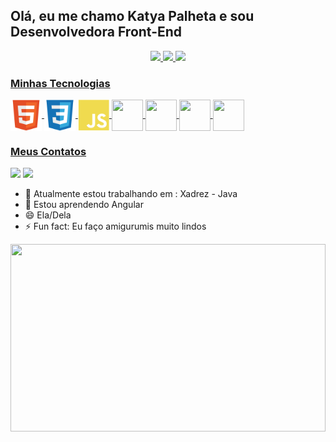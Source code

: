 ## Olá, eu me chamo Katya Palheta e sou Desenvolvedora Front-End

<div align="center">
  <a href="https://github.com/KatyaPalheta">
  <section>
  <img height="160em" src="https://github-readme-stats.vercel.app/api?username=KatyaPalheta&show_icons=true&theme=react&include_all_commits=true&count_private=true"/>
  <img height="160em" src="https://github-readme-stats.vercel.app/api/top-langs/?username=KatyaPalheta&layout=compact&langs_count=7&theme=react"/>
  <img height='160em' src='https://github-readme-streak-stats.herokuapp.com?user=KatyaPalheta&theme=react&date_format=j%20M%5B%20Y%5D&fire=DD0000&ring=52DD81&dates=52DD81&stroke=ABCFDD' />
  </section>
</div>

### Minhas Tecnologias

<section>
  <img align="center"  height="50" width="50" src="https://raw.githubusercontent.com/devicons/devicon/master/icons/html5/html5-original.svg"/>
  <img align="center"  height="50" width="50" src="https://raw.githubusercontent.com/devicons/devicon/master/icons/css3/css3-original.svg"/>
  <img align="center"  height="50" width="50" src="https://raw.githubusercontent.com/devicons/devicon/master/icons/javascript/javascript-plain.svg"/>
  <img align="center"  height="50" width="50" src="https://cdn.jsdelivr.net/gh/devicons/devicon/icons/git/git-original.svg" />
  <img align="center"  height="50" width="50" src="https://cdn.jsdelivr.net/gh/devicons/devicon/icons/sass/sass-original.svg" />
  <img align="center"  height="50" width="50" src="https://user-images.githubusercontent.com/108142878/188039955-d02f0029-b2d6-4101-85d3-25a28baae374.png"/>
  <img align="center"  height="50" width="50" src="https://cdn.jsdelivr.net/gh/devicons/devicon/icons/java/java-original-wordmark.svg"/>

### Meus Contatos

  <a href="mailto:katyasylene@yahoo.com.br"><img src="https://img.shields.io/badge/Gmail-D14836?style=for-the-badge&logo=gmail&logoColor=white" target="_blank"></a>
  <a href="https://www.linkedin.com/in/katyapalheta/" target="_blank"><img src="https://img.shields.io/badge/-LinkedIn-%230077B5?style=for-the-badge&logo=linkedin&logoColor=white" target="_blank"></a>

- 🔭 Atualmente estou trabalhando em : Xadrez - Java
- 🌱 Estou aprendendo Angular
- 😄 Ela/Dela
- ⚡ Fun fact: Eu faço amigurumis muito lindos 
<img height="300" width="100%" src="https://user-images.githubusercontent.com/109077065/195484068-d57c57de-63d9-47cf-a567-ed5a77420d0b.gif"/>
